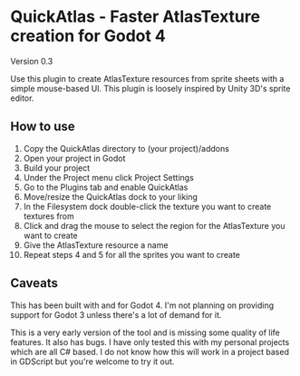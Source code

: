 # QuickAtlas - Faster AtlasTexture creation for Godot 4

Version 0.3

Use this plugin to create AtlasTexture resources from sprite sheets with a simple mouse-based UI. This
plugin is loosely inspired by Unity 3D's sprite editor.

## How to use
 1) Copy the QuickAtlas directory to (your project)/addons
 2) Open your project in Godot
 3) Build your project
 4) Under the Project menu click Project Settings
 5) Go to the Plugins tab and enable QuickAtlas
 6) Move/resize the QuickAtlas dock to your liking
 7) In the Filesystem dock double-click the texture you want to create textures from
 8) Click and drag the mouse to select the region for the AtlasTexture you want to create
 9) Give the AtlasTexture resource a name
 10) Repeat steps 4 and 5 for all the sprites you want to create

## Caveats
This has been built with and for Godot 4. I'm not planning on providing support for Godot 3 unless there's
a lot of demand for it.

This is a very early version of the tool and is missing some quality of life features. It also has bugs.
I have only tested this with my personal projects which are all C# based. I do not know how this will work
in a project based in GDScript but you're welcome to try it out.
